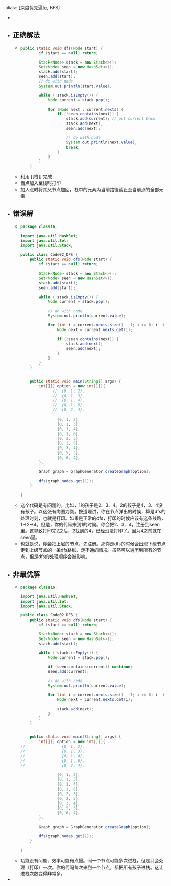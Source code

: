 alias:: [深度优先遍历, BFS]

-
- ## 正确解法
	- ```java
	  public static void dfs(Node start) {
	          if (start == null) return;
	  
	          Stack<Node> stack = new Stack<>();
	          Set<Node> seen = new HashSet<>();
	          stack.add(start);
	          seen.add(start);
	          // do with node
	          System.out.println(start.value);
	  
	          while (!stack.isEmpty()) {
	              Node current = stack.pop();
	  
	              for (Node next : current.nexts) {
	                  if (!seen.contains(next)) {
	                      stack.add(current); // put current back
	                      stack.add(next);
	                      seen.add(next);
	  
	                      // do with node
	                      System.out.println(next.value);
	                      break;
	                  }
	              }
	          }
	      }
	  ```
	- 利用 [[栈]] 完成
	- 当点加入至栈时打印
	- 加入点时将其父节点加回，栈中的元素为当前路径截止至当前点的全部元素
- ## 错误解
	- ```java
	  package class16;
	  
	  import java.util.HashSet;
	  import java.util.Set;
	  import java.util.Stack;
	  
	  public class Code02_DFS {
	      public static void dfs(Node start) {
	          if (start == null) return;
	  
	          Stack<Node> stack = new Stack<>();
	          Set<Node> seen = new HashSet<>();
	          stack.add(start);
	          seen.add(start);
	  
	          while (!stack.isEmpty()) {
	              Node current = stack.pop();
	  
	              // do with node
	              System.out.println(current.value);
	  
	              for (int i = current.nexts.size() - 1; i >= 0; i--) {
	                  Node next = current.nexts.get(i);
	  
	                  if (!seen.contains(next)) {
	                      stack.add(next);
	                      seen.add(next);
	                  }
	              }
	          }
	      }
	  
	  
	      public static void main(String[] args) {
	          int[][] option = new int[][]{
	                //  {0, 1, 2},
	                //  {0, 1, 3},
	                //  {0, 1, 4},
	                //  {0, 1, 6},
	                //  {0, 2, 4},
	            
	                  {0, 1, 2},
	                  {0, 1, 3},
	                  {0, 1, 4},
	                  {0, 1, 6},
	                  {0, 2, 3},
	                  {0, 2, 5},
	                  {0, 3, 4},
	                  {0, 5, 3},
	                  {0, 6, 4},
	          };
	  
	          Graph graph = GraphGenerator.createGraph(option);
	  
	          dfs(graph.nodes.get(1));
	      }
	  
	  }
	  ```
	- 这个代码是有问题的。比如，1的孩子是2、3、4。2的孩子是4，3、4没有孩子。以这张有向图为例。按道理讲，你在节点弹出的时候，算是dfs的处理时刻，也就是打印。如果是正常的dfs，打印的时候应该有这条线路，1->2->4。但是，你的代码来到1的时候。你会把2、3、4，注册到seen里。这导致打印完2之后，2找到的4，已经没法打印了。因为4之前就在seen里。
	- 也就是说，你会把上层的节点，先注册。那你走dfs的时候会出现下级节点走到上级节点的一条dfs路线，走不通的情况。虽然可以遍历到所有的节点，但是dfs的处理顺序会被影响。
- ## 非最优解
	- ```java
	  package class16;
	  
	  import java.util.HashSet;
	  import java.util.Set;
	  import java.util.Stack;
	  
	  public class Code02_DFS {
	      public static void dfs(Node start) {
	          if (start == null) return;
	  
	          Stack<Node> stack = new Stack<>();
	          Set<Node> seen = new HashSet<>();
	          stack.add(start);
	  
	          while (!stack.isEmpty()) {
	              Node current = stack.pop();
	  
	              if (seen.contains(current)) continue;
	              seen.add(current);
	  
	              // do with node
	              System.out.println(current.value);
	  
	              for (int i = current.nexts.size() - 1; i >= 0; i--) {
	                  Node next = current.nexts.get(i);
	  
	                  stack.add(next);
	              }
	          }
	      }
	  
	  
	      public static void main(String[] args) {
	          int[][] option = new int[][]{
	  //                {0, 1, 2},
	  //                {0, 1, 3},
	  //                {0, 1, 4},
	  //                {0, 1, 6},
	  //                {0, 2, 4},
	  
	                  {0, 1, 2},
	                  {0, 1, 3},
	                  {0, 1, 4},
	                  {0, 1, 6},
	                  {0, 2, 3},
	                  {0, 2, 5},
	                  {0, 3, 4},
	                  {0, 5, 3},
	                  {0, 6, 4},
	          };
	  
	          Graph graph = GraphGenerator.createGraph(option);
	  
	          dfs(graph.nodes.get(1));
	      }
	  
	  }
	  ```
	- 功能没有问题，效率可能有点慢。同一个节点可能多次进栈，但是只会处理（打印）一次。你的代码每次来到一个节点，都把所有孩子进栈。这让进栈次数变得非常多。
-